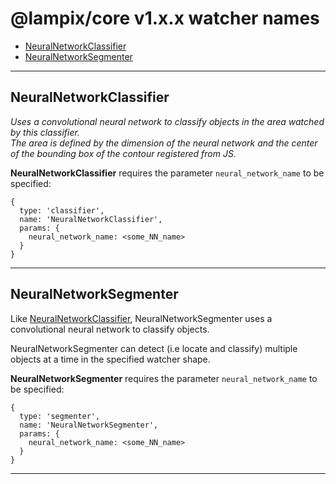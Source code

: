 # @lampix/core v1.x.x watcher names

- [NeuralNetworkClassifier](#neuralnetworkclassifier)
- [NeuralNetworkSegmenter](#neuralnetworksegmenter)

***

## NeuralNetworkClassifier

*Uses a convolutional neural network to classify objects in the area watched by this classifier.  
The area is defined by the dimension of the neural network and the center of the bounding box of the contour registered from JS.*

**NeuralNetworkClassifier** requires the parameter `neural_network_name` to be specified: 

```
{
  type: 'classifier',
  name: 'NeuralNetworkClassifier',
  params: {
    neural_network_name: <some_NN_name>
  }
}
```

***

## NeuralNetworkSegmenter

Like [NeuralNetworkClassifier](#neuralnetworkclassifier), NeuralNetworkSegmenter uses a convolutional neural network to classify objects.

NeuralNetworkSegmenter can detect (i.e locate and classify) multiple objects at a time in the specified watcher shape. 

**NeuralNetworkSegmenter** requires the parameter `neural_network_name` to be specified:

```
{
  type: 'segmenter',
  name: 'NeuralNetworkSegmenter',
  params: {
    neural_network_name: <some_NN_name>
  }
}
```

***
